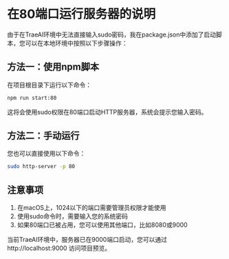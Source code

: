 # 在80端口运行服务器的说明

由于在TraeAI环境中无法直接输入sudo密码，我在package.json中添加了启动脚本，您可以在本地环境中按照以下步骤操作：

## 方法一：使用npm脚本

在项目根目录下运行以下命令：

```bash
npm run start:80
```

这将会使用sudo权限在80端口启动HTTP服务器，系统会提示您输入密码。

## 方法二：手动运行

您也可以直接使用以下命令：

```bash
sudo http-server -p 80
```

## 注意事项

1. 在macOS上，1024以下的端口需要管理员权限才能使用
2. 使用sudo命令时，需要输入您的系统密码
3. 如果80端口已被占用，您可以使用其他端口，比如8080或9000

当前TraeAI环境中，服务器已在9000端口启动，您可以通过 http://localhost:9000 访问项目预览。